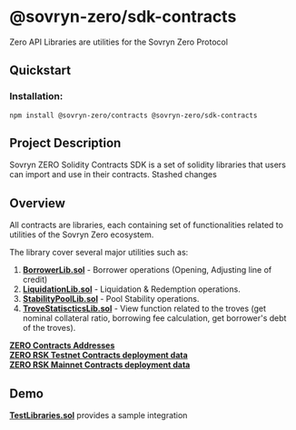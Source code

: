 # @sovryn-zero/sdk-contracts
  Zero API Libraries are utilities for the Sovryn Zero Protocol

## Quickstart
### Installation:

  ```shell 
  npm install @sovryn-zero/contracts @sovryn-zero/sdk-contracts
  ```

## Project Description
  Sovryn ZERO Solidity Contracts SDK is a set of solidity libraries that users can import and use in their contracts.
  Stashed changes

## Overview
  All contracts are libraries, each containing set of functionalities related to utilities of the Sovryn Zero ecosystem.

  The library cover several major utilities such as:

  1. **[BorrowerLib.sol](./docs/BorrowerLib.md)** - Borrower operations (Opening, Adjusting line of credit)
  2. **[LiquidationLib.sol](./docs/LiquidationLib.md)** - Liquidation & Redemption operations.
  3. **[StabilityPoolLib.sol](./docs/StabilityPoolLib.md)** - Pool Stability operations.
  4. **[TroveStatiscticsLib.sol](./docs/TroveStatisticsLib.md)** - View function related to the troves (get nominal collateral ratio, borrowing fee calculation, get borrower's debt of the troves).
   
  **[ZERO Contracts Addresses](docs/Addresses.md)**  
  **[ZERO RSK Testnet Contracts deployment data](deployments/deployment/rskSovrynTestnet)**  
  **[ZERO RSK Mainnet Contracts deployment data](deployments/deployment/rskSovrynTestnet)**  
  

## Demo
  **[TestLibraries.sol](docs/IntegrationExample.md)** provides a sample integration